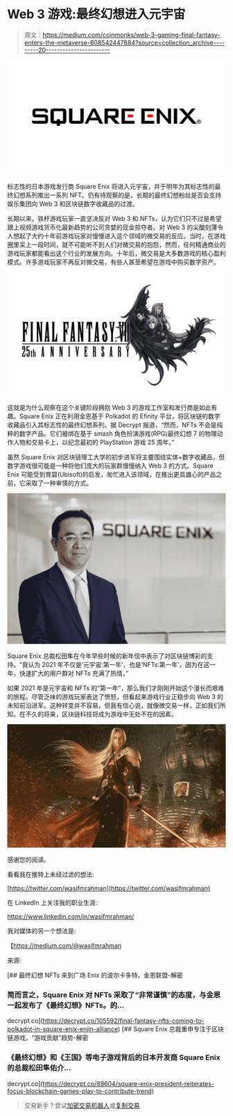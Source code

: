 # Web 3 游戏:最终幻想进入元宇宙

> 原文：<https://medium.com/coinmonks/web-3-gaming-final-fantasy-enters-the-metaverse-608542447884?source=collection_archive---------20----------------------->

![](img/e99c0801cfe9956f3066a751bccc9c2e.png)

标志性的日本游戏发行商 Square Enix 将进入元宇宙，并于明年为其标志性的最终幻想系列推出一系列 NFT。仍有待观察的是，长期的最终幻想粉丝是否会支持娱乐集团向 Web 3 和区块链数字收藏品的过渡。

长期以来，铁杆游戏玩家一直坚决反对 Web 3 和 NFTs，认为它们只不过是希望跟上视频游戏货币化最新趋势的公司贪婪的现金掠夺者。对 Web 3 的尖酸刻薄令人想起了大约十年前游戏玩家对慢慢进入这个领域的微交易的反应。当时，在游戏圈里呆上一段时间，就不可能听不到人们对微交易的抱怨，然而，任何精通商业的游戏玩家都能看出这个行业的发展方向。十年后，微交易是大多数游戏的核心盈利模式。许多游戏玩家不再反对微交易，有些人甚至希望在游戏中购买数字资产。

![](img/27b6ff09b7cd8962370c988396084f74.png)

这就是为什么观察在这个关键阶段拥抱 Web 3 的游戏工作室和发行商是如此有趣。Square Enix 正在利用金恩基于 Polkadot 的 Efinity 平台，将区块链的数字收藏品引入其标志性的最终幻想系列。据 Decrypt 报道，“然而，NFTs 不会是纯粹的数字产品。它们被绑在基于 smash 角色扮演游戏(RPG)最终幻想 7 的物理动作人物和交易卡上，以纪念最初的 PlayStation 游戏 25 周年。”

虽然 Square Enix 对区块链理工大学的初步进军将主要围绕实体+数字收藏品，但数字游戏很可能是一种将他们庞大的玩家群慢慢纳入 Web 3 的方式。Square Enix 可能受到育碧(Ubisoft)的启发，匆忙进入该领域，在推出更具雄心的产品之前，它采取了一种审慎的方式。

![](img/9b6e21de02248746874cd30e97ae991b.png)

Square Enix 总裁松田隼在今年早些时候的新年信中表示了对区块链博彩的支持。“我认为 2021 年不仅是‘元宇宙:第一年’，也是‘NFTs:第一年’，因为在这一年，快速扩大的用户群对 NFTs 充满了热情，”

如果 2021 年是元宇宙和 NFTs 的“第一年”，那么我们才刚刚开始这个漫长而艰难的旅程。尽管乏味的游戏玩家表达了愤怒，但看起来游戏行业正稳步向 Web 3 的未知前沿进军。这种转变并不容易，但我有信心说，就像微交易一样，正如我们所知，在不久的将来，区块链科技将成为游戏中无处不在的因素。

![](img/ceafd5b3edcf4fcd9efca841c28ee6dd.png)

感谢您的阅读。

看看我在推特上未经过滤的想法:

[https://twitter.com/wasifmrahman](https://twitter.com/wasifmrahman)

在 LinkedIn 上关注我的职业生涯:

https://www.linkedin.com/in/wasifmrahman/

我对媒体的另一个想法是:

【https://medium.com/@wasifmrahman 

来源:

[](https://decrypt.co/105592/final-fantasy-nfts-coming-to-polkadot-in-square-enix-enjin-alliance) [## 最终幻想 NFTs 来到广场 Enix 的波尔卡多特，金恩联盟-解密

### 简而言之，Square Enix 对 NFTs 采取了“非常谨慎”的态度，与金恩一起发布了《最终幻想》NFTs。的…

decrypt.co](https://decrypt.co/105592/final-fantasy-nfts-coming-to-polkadot-in-square-enix-enjin-alliance) [](https://decrypt.co/89604/square-enix-president-reiterates-focus-blockchain-games-play-to-contribute-trend) [## Square Enix 总裁重申专注于区块链游戏，“游戏贡献”趋势-解密

### 《最终幻想》和《王国》等电子游戏背后的日本开发商 Square Enix 的总裁松田隼佑介…

decrypt.co](https://decrypt.co/89604/square-enix-president-reiterates-focus-blockchain-games-play-to-contribute-trend) 

> 交易新手？尝试[加密交易机器人](/coinmonks/crypto-trading-bot-c2ffce8acb2a)或[复制交易](/coinmonks/top-10-crypto-copy-trading-platforms-for-beginners-d0c37c7d698c)